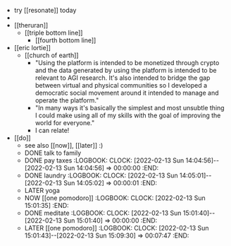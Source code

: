 - try [[resonate]] today
-
- [[theruran]]
	- [[triple bottom line]]
		- [[fourth bottom line]]
- [[eric lortie]]
	- [[church of earth]]
		- "Using the platform is intended to be monetized through crypto and the data generated by using the platform is intended to be relevant to AGI research. It's also intended to bridge the gap between virtual and physical communities so I developed a democratic social movement around it intended to manage and operate the platform."
		- "In many ways it's basically the simplest and most unsubtle thing I could make using all of my skills with the goal of improving the world for everyone."
		- I can relate!
- [[do]]
	- see also [[now]], [[later]] :)
	- DONE talk to family
	- DONE pay taxes
	  :LOGBOOK:
	  CLOCK: [2022-02-13 Sun 14:04:56]--[2022-02-13 Sun 14:04:56] =>  00:00:00
	  :END:
	- DONE laundry
	  :LOGBOOK:
	  CLOCK: [2022-02-13 Sun 14:05:01]--[2022-02-13 Sun 14:05:02] =>  00:00:01
	  :END:
	- LATER yoga
	- NOW [[one pomodoro]]
	  :LOGBOOK:
	  CLOCK: [2022-02-13 Sun 15:01:35]
	  :END:
	- DONE meditate
	  :LOGBOOK:
	  CLOCK: [2022-02-13 Sun 15:01:40]--[2022-02-13 Sun 15:01:40] =>  00:00:00
	  :END:
	- LATER [[one pomodoro]]
	  :LOGBOOK:
	  CLOCK: [2022-02-13 Sun 15:01:43]--[2022-02-13 Sun 15:09:30] =>  00:07:47
	  :END: